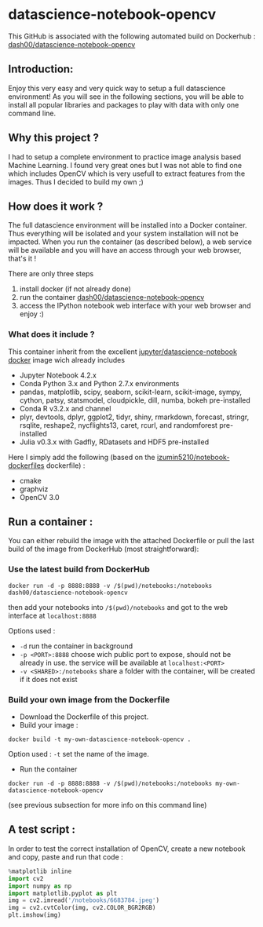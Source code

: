 # datascience-notebook-opencv

This GitHub is associated with the following automated build on Dockerhub : [dash00/datascience-notebook-opencv](https://hub.docker.com/r/dash00/datascience-notebook-opencv/)

## Introduction:

Enjoy this very easy and very quick way to setup a full datascience environment! As you will see in the following sections, you will be able to install all popular libraries and packages to play with data with only one command line. 

## Why this project ? 

I had to setup a complete environment to practice image analysis based Machine Learning. I found very great ones but I was not able to find one which includes OpenCV which is very usefull to extract features from the images. Thus I decided to build my own ;) 

## How does it work ? 

The full datascience environment will be installed into a Docker container. Thus everything will be isolated and your system installation will not be impacted. When you run the container (as described below), a web service will be available and you will have an access through your web browser, that's it ! 

There are only three steps

1. install docker (if not already done)
2. run the container [dash00/datascience-notebook-opencv](https://hub.docker.com/r/dash00/datascience-notebook-opencv/)
3. access the IPython notebook web interface with your web browser and enjoy :)

### What does it include ? 

This container inherit from the excellent [jupyter/datascience-notebook docker](https://github.com/jupyter/docker-stacks/tree/master/datascience-notebook) image wich already includes 
- Jupyter Notebook 4.2.x
- Conda Python 3.x and Python 2.7.x environments
- pandas, matplotlib, scipy, seaborn, scikit-learn, scikit-image, sympy, cython, patsy, statsmodel, cloudpickle, dill, numba, bokeh pre-installed
- Conda R v3.2.x and channel
- plyr, devtools, dplyr, ggplot2, tidyr, shiny, rmarkdown, forecast, stringr, rsqlite, reshape2, nycflights13, caret, rcurl, and randomforest pre-installed
- Julia v0.3.x with Gadfly, RDatasets and HDF5 pre-installed

Here I simply add the following (based on the [izumin5210/notebook-dockerfiles](https://github.com/izumin5210/notebook-dockerfiles/blob/master/datascience-cv/Dockerfile) dockerfile) :

- cmake
- graphviz
- OpenCV 3.0

## Run a container : 

You can either rebuild the image with the attached Dockerfile or pull the last build of the image from DockerHub (most straightforward):

### Use the latest build from DockerHub

```
docker run -d -p 8888:8888 -v /$(pwd)/notebooks:/notebooks dash00/datascience-notebook-opencv
```
then add your notebooks into `/$(pwd)/notebooks` and got to the web interface at `localhost:8888` 

Options used : 
- `-d` run the container in background
- `-p <PORT>:8888` choose wich public port to expose, <PORT> should not be already in use. the service will be available at `localhost:<PORT>`
- `-v <SHARED>:/notebooks` share a folder with the container, <SHARED> will be created if it does not exist

### Build your own image from the Dockerfile

- Download the Dockerfile of this project.
- Build your image :
```
docker build -t my-own-datascience-notebook-opencv .
```
Option used : `-t` set the name of the image.

- Run the container 
```
docker run -d -p 8888:8888 -v /$(pwd)/notebooks:/notebooks my-own-datascience-notebook-opencv
```
(see previous subsection for more info on this command line)

## A test script : 

In order to test the correct installation of OpenCV, create a new notebook and copy, paste and run that code :

```python
%matplotlib inline
import cv2
import numpy as np
import matplotlib.pyplot as plt
img = cv2.imread('/notebooks/6683784.jpeg')
img = cv2.cvtColor(img, cv2.COLOR_BGR2RGB)
plt.imshow(img)
```
